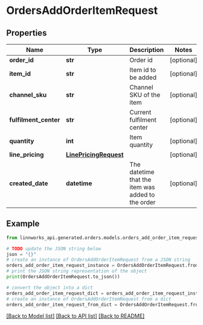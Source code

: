 # OrdersAddOrderItemRequest


## Properties

Name | Type | Description | Notes
------------ | ------------- | ------------- | -------------
**order_id** | **str** | Order id | [optional] 
**item_id** | **str** | Item id to be added | [optional] 
**channel_sku** | **str** | Channel SKU of the item | [optional] 
**fulfilment_center** | **str** | Current fulfilment center | [optional] 
**quantity** | **int** | Item quantity | [optional] 
**line_pricing** | [**LinePricingRequest**](LinePricingRequest.md) |  | [optional] 
**created_date** | **datetime** | The datetime that the item was added to the order | [optional] 

## Example

```python
from linnworks_api.generated.orders.models.orders_add_order_item_request import OrdersAddOrderItemRequest

# TODO update the JSON string below
json = "{}"
# create an instance of OrdersAddOrderItemRequest from a JSON string
orders_add_order_item_request_instance = OrdersAddOrderItemRequest.from_json(json)
# print the JSON string representation of the object
print(OrdersAddOrderItemRequest.to_json())

# convert the object into a dict
orders_add_order_item_request_dict = orders_add_order_item_request_instance.to_dict()
# create an instance of OrdersAddOrderItemRequest from a dict
orders_add_order_item_request_from_dict = OrdersAddOrderItemRequest.from_dict(orders_add_order_item_request_dict)
```
[[Back to Model list]](../README.md#documentation-for-models) [[Back to API list]](../README.md#documentation-for-api-endpoints) [[Back to README]](../README.md)


